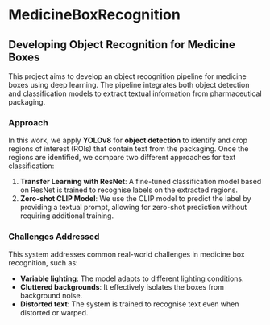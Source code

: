 # MedicineBoxRecognition

## Developing Object Recognition for Medicine Boxes

This project aims to develop an object recognition pipeline for medicine boxes using deep learning. The pipeline integrates both object detection and classification models to extract textual information from pharmaceutical packaging.

### Approach

In this work, we apply **YOLOv8** for **object detection** to identify and crop regions of interest (ROIs) that contain text from the packaging. Once the regions are identified, we compare two different approaches for text classification:

1. **Transfer Learning with ResNet**: A fine-tuned classification model based on ResNet is trained to recognise labels on the extracted regions.
2. **Zero-shot CLIP Model**: We use the CLIP model to predict the label by providing a textual prompt, allowing for zero-shot prediction without requiring additional training.

### Challenges Addressed

This system addresses common real-world challenges in medicine box recognition, such as:

- **Variable lighting**: The model adapts to different lighting conditions.
- **Cluttered backgrounds**: It effectively isolates the boxes from background noise.
- **Distorted text**: The system is trained to recognise text even when distorted or warped.


